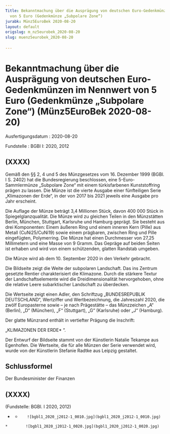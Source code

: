 ```yaml
---
Title: Bekanntmachung über die Ausprägung von deutschen Euro-Gedenkmünzen im Nennwert
  von 5 Euro (Gedenkmünze „Subpolare Zone“)
jurabk: Münz5EuroBek 2020-08-20
layout: default
origslug: m_nz5eurobek_2020-08-20
slug: muenz5eurobek_2020-08-20

---
```


# Bekanntmachung über die Ausprägung von deutschen Euro-Gedenkmünzen im Nennwert von 5 Euro (Gedenkmünze „Subpolare Zone“) (Münz5EuroBek 2020-08-20)

Ausfertigungsdatum
:   2020-08-20

Fundstelle
:   BGBl I: 2020, 2012


## (XXXX)

Gemäß den §§ 2, 4 und 5 des Münzgesetzes vom 16. Dezember 1999 (BGBl.
I S. 2402) hat die Bundesregierung beschlossen, eine 5-Euro-
Sammlermünze „Subpolare Zone“ mit einem türkisfarbenen Kunststoffring
prägen zu lassen. Die Münze ist die vierte Ausgabe einer fünfteiligen
Serie „Klimazonen der Erde“, in der von 2017 bis 2021 jeweils eine
Ausgabe pro Jahr erscheint.

Die Auflage der Münze beträgt 3,4 Millionen Stück, davon 400 000 Stück
in Spiegelglanzqualität. Die Münze wird zu gleichen Teilen in den
Münzstätten Berlin, München, Stuttgart, Karlsruhe und Hamburg geprägt.
Sie besteht aus drei Komponenten: Einem äußeren Ring und einem inneren
Kern (Pille) aus Metall (CuNi25/CuNi19) sowie einem prägbaren,
zwischen Ring und Pille eingefügten, Polymerring. Die Münze hat einen
Durchmesser von 27,25 Millimetern und eine Masse von 9 Gramm. Das
Gepräge auf beiden Seiten ist erhaben und wird von einem schützenden,
glatten Randstab umgeben.

Die Münze wird ab dem 10. September 2020 in den Verkehr gebracht.

Die Bildseite zeigt die Weite der subpolaren Landschaft. Das ins
Zentrum gesetzte Rentier charakterisiert die Klimazone. Durch die
stärkere Textur der Landschaftselemente wird die Dreidimensionalität
hervorgehoben, ohne die relative Leere subarktischer Landschaft zu
überdecken.

Die Wertseite zeigt einen Adler, den Schriftzug „BUNDESREPUBLIK
DEUTSCHLAND“, Wertziffer und Wertbezeichnung, die Jahreszahl 2020, die
zwölf Europasterne sowie – je nach Prägestätte – das Münzzeichen „A“
(Berlin), „D“ (München), „F“ (Stuttgart), „G“ (Karlsruhe) oder „J“
(Hamburg).

Der glatte Münzrand enthält in vertiefter Prägung die Inschrift:

„KLIMAZONEN DER ERDE*             “.

Der Entwurf der Bildseite stammt von der Künstlerin Natalie Tekampe
aus Egenhofen. Die Wertseite, die für alle Münzen der Serie verwendet
wird, wurde von der Künstlerin Stefanie Radtke aus Leipzig gestaltet.


## Schlussformel

Der Bundesminister der Finanzen


## (XXXX)

(Fundstelle: BGBl. I 2020, 2012)



*    *        ![bgbl1_2020_j2012-1_0010.jpg](bgbl1_2020_j2012-1_0010.jpg)
    *        ![bgbl1_2020_j2012-1_0020.jpg](bgbl1_2020_j2012-1_0020.jpg)


